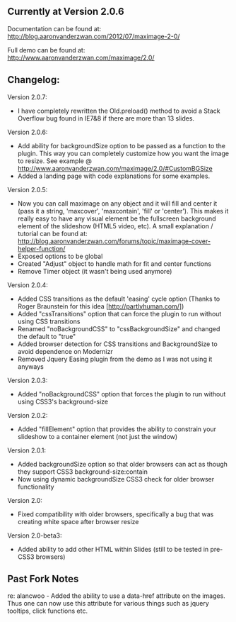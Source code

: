 ## Currently at Version 2.0.6

Documentation can be found at:
http://blog.aaronvanderzwan.com/2012/07/maximage-2-0/

Full demo can be found at:
http://www.aaronvanderzwan.com/maximage/2.0/

## Changelog:

Version 2.0.7:
* I have completely rewritten the Old.preload() method to avoid a Stack Overflow bug found in IE7&8 if there are more than 13 slides.

Version 2.0.6:
* Add ability for backgroundSize option to be passed as a function to the plugin.  This way you can completely customize how you want the image to resize.  See example @ http://www.aaronvanderzwan.com/maximage/2.0/#CustomBGSize
* Added a landing page with code explanations for some examples.

Version 2.0.5:
* Now you can call maximage on any object and it will fill and center it (pass it a string, 'maxcover', 'maxcontain', 'fill' or 'center').  This makes it really easy to have any visual element be the fullscreen background element of the slideshow (HTML5 video, etc). A small explanation / tutorial can be found at: http://blog.aaronvanderzwan.com/forums/topic/maximage-cover-helper-function/
* Exposed options to be global
* Created "Adjust" object to handle math for fit and center functions
* Remove Timer object (it wasn't being used anymore)

Version 2.0.4:
* Added CSS transitions as the default 'easing' cycle option (Thanks to Roger Braunstein for this idea [http://partlyhuman.com/])
* Added "cssTransitions" option that can force the plugin to run without using CSS transitions
* Renamed "noBackgroundCSS" to "cssBackgroundSize" and changed the default to "true"
* Added browser detection for CSS transitions and BackgroundSize to avoid dependence on Modernizr
* Removed Jquery Easing plugin from the demo as I was not using it anyways

Version 2.0.3:
* Added "noBackgroundCSS" option that forces the plugin to run without using CSS3's background-size

Version 2.0.2:
* Added "fillElement" option that provides the ability to constrain your slideshow to a container element (not just the window)

Version 2.0.1: 
* Added backgroundSize option so that older browsers can act as though they support CSS3 background-size:contain
* Now using dynamic backgroundSize CSS3 check for older browser functionality

Version 2.0:
* Fixed compatibility with older browsers, specifically a bug that was creating white space after browser resize

Version 2.0-beta3:
* Added ability to add other HTML within Slides (still to be tested in pre-CSS3 browsers)

## Past Fork Notes
re: alancwoo - Added the ability to use a data-href attribute on the images. Thus one can now use this attribute for various things such as jquery tooltips, click functions etc.